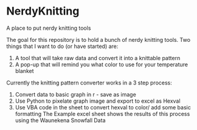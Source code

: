 # NerdyKnitting
A place to put nerdy knitting tools

The goal for this repository is to hold a bunch of nerdy knitting tools. Two things that I want to do (or have started) are: 
1. A tool that will take raw data and convert it into a knittable pattern
2. A pop-up that will remind you what color to use for your temperature blanket 

Currently the knitting pattern converter works in a 3 step process: 
1. Convert data to basic graph in r - save as image
2. Use Python to pixelate graph image and export to excel as Hexval
3. Use VBA code in the sheet to convert hexval to color/ add some basic formatting
The Example excel sheet shows the results of this process using the Waunekena Snowfall Data 
